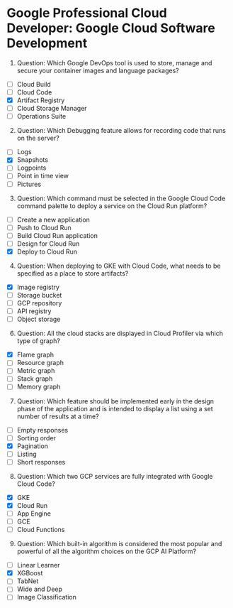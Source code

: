 # Google Professional Cloud Developer: Google Cloud Software Development

1. Question: Which Google DevOps tool is used to store, manage and secure your container images and language packages?
- [ ] Cloud Build
- [ ] Cloud Code
- [x] Artifact Registry
- [ ] Cloud Storage Manager
- [ ] Operations Suite

2. Question: Which Debugging feature allows for recording code that runs on the server?
- [ ] Logs
- [x] Snapshots
- [ ] Logpoints
- [ ] Point in time view
- [ ] Pictures

3. Question: Which command must be selected in the Google Cloud Code command palette to deploy a service on the Cloud Run platform?

- [ ] Create a new application
- [ ] Push to Cloud Run
- [ ] Build Cloud Run application
- [ ] Design for Cloud Run
- [x] Deploy to Cloud Run

4. Question: When deploying to GKE with Cloud Code, what needs to be specified as a place to store artifacts?

- [x] Image registry
- [ ] Storage bucket
- [ ] GCP repository
- [ ] API registry
- [ ] Object storage

6. Question: All the cloud stacks are displayed in Cloud Profiler via which type of graph?

- [x] Flame graph
- [ ] Resource graph
- [ ] Metric graph
- [ ] Stack graph
- [ ] Memory graph

7. Question: Which feature should be implemented early in the design phase of the application and is intended to display a list using a set number of results at a time?

- [ ] Empty responses
- [ ] Sorting order
- [x] Pagination
- [ ] Listing
- [ ] Short responses

8. Question: Which two GCP services are fully integrated with Google Cloud Code?

- [x] GKE
- [x] Cloud Run
- [ ] App Engine
- [ ] GCE
- [ ] Cloud Functions

9. Question: Which built-in algorithm is considered the most popular and powerful of all the algorithm choices on the GCP AI Platform?

- [ ] Linear Learner
- [x] XGBoost
- [ ] TabNet
- [ ] Wide and Deep
- [ ] Image Classification
